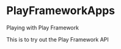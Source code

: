 PlayFrameworkApps
=================

Playing with Play Framework 

This is to try out the Play Framework API
